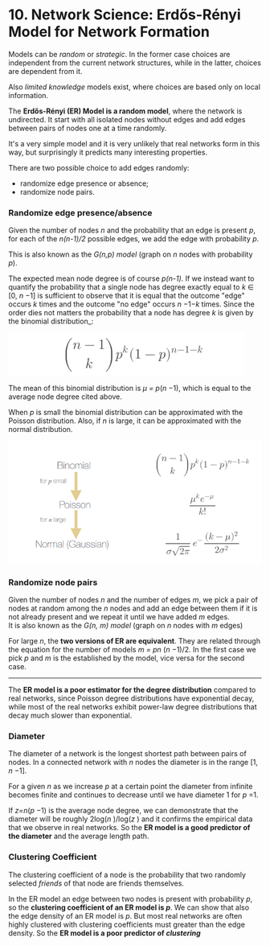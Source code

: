 # 10. Network Science: Erdős-Rényi Model for Network Formation

Models can be _random_ or _strategic_. In the former case choices are independent from the current network structures, while in the latter, choices are dependent from it.

Also _limited knowledge_ models exist, where choices are based only on local information.

The **Erdős-Rényi (ER) Model is a random model**, where the network is undirected. It start with all isolated nodes without edges and add edges between pairs of nodes one at a time randomly.

It's a very simple model and it is very unlikely that real networks form in this way, but surprisingly it predicts many interesting properties.

There are two possible choice to add edges randomly:
 - randomize edge presence or absence;
 - randomize node pairs.

### Randomize edge presence/absence

Given the number of nodes _n_ and the probability that an edge is present _p_, for each of the _n(n-1)/2_ possible edges, we add the edge with probability _p_.

This is also known as the _G(n,p) model_ (graph on _n_ nodes with probability _p_).

The expected mean node degree is of course _p(n-1)_. If we instead want to quantify the probability that a single node has degree exactly equal to _k_ &in; [0, _n_ &minus;1] is sufficient to observe that it is equal that the outcome "edge" occurs _k_ times and the outcome "no edge" occurs _n_ &minus;1&minus;_k_ times. Since the order dies not matters the probability that a node has degree _k_ is given by the binomial distribution_:

![](assets/markdown-img-paste-20211028114837396.png)

The mean of this binomial distribution is _&mu; = p_(_n_ &minus;1), which is equal to the average node degree cited above.

When _p_ is small the binomial distribution can be approximated with the Poisson distribution. Also, if _n_ is large, it can be approximated with the normal distribution.

![](assets/markdown-img-paste-20211028115153308.png)

### Randomize node pairs

Given the number of nodes _n_ and the number of edges _m_, we pick a pair of nodes at random among the _n_ nodes and add an edge between them if it is not already present and we repeat it until we have added _m_ edges.  
It is also known as the _G(n, m) model_ (graph on _n_ nodes with _m_ edges)

For large _n_, the **two versions of ER are equivalent**. They are related through the equation for the number of models _m = pn_ (_n_ &minus;1)/2. In the first case we pick _p_ and _m_ is the established by the model, vice versa for the second case.

---

The **ER model is a poor estimator for the degree distribution** compared to real networks, since Poisson degree distributions have exponential decay, while most of the real networks exhibit power-law degree distributions that decay much slower than exponential.

### Diameter

The diameter of a network is the longest shortest path between pairs of nodes. In a connected network with _n_ nodes the diameter is in the range [1, _n_ &minus;1].

For a given _n_ as we increase _p_ at a certain point the diameter from infinite becomes finite and continues to decrease until we have diameter 1 for _p_ =1.

If _z=n_(_p_ &minus;1) is the average node degree, we can demonstrate that the diameter will be roughly 2log(_n_ )/log(_z_ ) and it confirms the empirical data that we observe in real networks. So the **ER model is a good predictor of the diameter** and the average length path.

### Clustering Coefficient

The clustering coefficient of a node is the probability that two randomly selected _friends_ of that node are friends themselves.

In the ER model an edge between two nodes is present with probability _p_, so the **clustering coefficient of an ER model is _p_**. We can show that also the edge density of an ER model is _p_.  But most real networks are often highly clustered with clustering coefficients must greater than the edge density. So the **ER model is a poor predictor of _clustering_**
